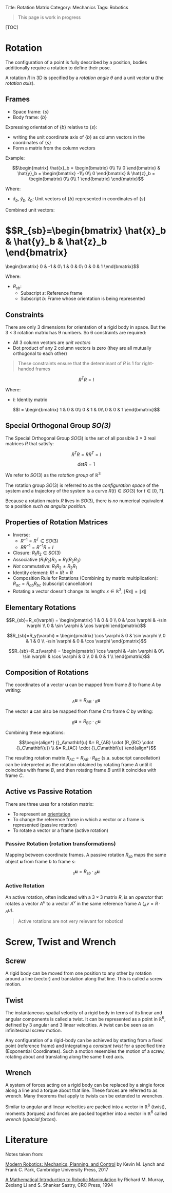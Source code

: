 Title: Rotation Matrix
Category: Mechanics
Tags: Robotics

> This page is work in progress

[TOC]

# Rotation

The configuration of a point is fully described by a position, bodies additionally require a rotation to define their pose.

A rotation $R$ in 3D is specified by a *rotation angle* $\theta$ and a unit vector **u** (the *rotation axis*).

## Frames

- Space frame: $\{s\}$
- Body frame: $\{b\}$


Expressing orientation of $\{b\}$ relative to $\{s\}$:

- writing the unit coordinate axis of $\{b\}$ as column vectors in the coordinates of $\{s\}$
- Form a matrix from the column vectors

Example:

$$\begin{matrix}
\hat{x}_b = \begin{bmatrix}
0\\ 
1\\ 
0
\end{bmatrix} &  
\hat{y}_b = \begin{bmatrix}
-1\\ 
0\\ 
0
\end{bmatrix}
&
\hat{z}_b = \begin{bmatrix}
0\\ 
0\\ 
1
\end{bmatrix} 
\end{matrix}$$


Where:

- $\hat{x}_b$, $\hat{y}_b$, $\hat{z}_b$: Unit vectors of $\{b\}$ represented in coordinates of $\{s\}$


Combined unit vectors:

$$R_{sb}=\begin{bmatrix}
\hat{x}_b & \hat{y}_b & \hat{z}_b
\end{bmatrix}
= 
\begin{bmatrix}
0 & -1 & 0\\ 
1 & 0 & 0\\ 
0 & 0 & 1 
\end{bmatrix}$$


Where:

- $R_{sb}$:
    - Subscript $s$: Reference frame
    - Subscript $b$: Frame whose orientation is being represented


## Constraints

There are only $3$ dimensions for orientation of a rigid body in space. But the $3 \times 3$ rotation matrix has $9$ numbers.
So $6$ constraints are required:


- All $3$ column vectors are *unit vectors*
- Dot product of any $2$ column vectors is zero (they are all mutually orthogonal to each other)

> These constraints ensure that the determinant of $R$ is $1$ for right-handed frames

$$R^TR = I$$

Where:

- $I$: Identity matrix

$$I = \begin{bmatrix}
1 & 0 & 0\\ 
0 & 1 & 0\\ 
0 & 0 & 1
\end{bmatrix}$$


## Special Orthogonal Group *SO(3)*

The Special Orthogonal Group $SO(3)$ is the set of all possible $3 \times 3$ real matrices $R$ that satisfy:

$$R^TR = RR^T = I$$

$$det R = 1$$

We refer to $SO(3)$ as the *rotation group* of $\mathbb{R}^3$

The rotation group $SO(3)$ is referred to as the *configuration space* of the system and a trajectory of the system is a curve $R(t) \in SO(3)$ for $t \in [0,T]$.

Because a rotation matrix $R$ lives in $SO(3)$, there is *no* numerical equivalent to a position *such as angular position*.


## Properties of Rotation Matrices

- Inverse:
    - $R^{-1} = R^T \in SO(3)$
    - $R R^{-1} = R^{-1} R = I$
- Closure: $R_1 R_2 \in SO(3)$
- Associative $(R_1 R_2) R_3 = R_1 (R_2 R_3)$
- *Not* commutative: $R_1 R_2 \neq R_2 R_1$
- Identity element: $R I = I R = R$
- Composition Rule for Rotations (Combining by matrix multiplication): $R_{ac} = R_{ab} R_{bc}$ (subscript cancellation)
- Rotating a vector doesn't change its length: $x \in \mathbb{R}^3, \left \| Rx \right \| = \left \| x \right \|$


## Elementary Rotations

$$R_{sb}=R_x(\varphi) = \begin{pmatrix}
1 &   0         & 0           \\
0 & \cos \varphi & -\sin \varphi \\
0 & \sin \varphi &  \cos \varphi
\end{pmatrix}$$


$$R_{sb}=R_y(\varphi) = \begin{pmatrix}
\cos \varphi & 0 & \sin \varphi \\
0 &   1         & 0           \\
-\sin \varphi & 0 & \cos \varphi
\end{pmatrix}$$

$$R_{sb}=R_z(\varphi) = \begin{pmatrix}
\cos \varphi & -\sin \varphi & 0\\
\sin \varphi & \cos \varphi & 0 \\
0 &   0         & 1           \\
\end{pmatrix}$$


## Composition of Rotations

The coordinates of a vector $\mathbf{u}$ can be mapped from frame $B$ to frame $A$ by writing:

$${}_A\mathbf{u} = R_{AB} \cdot {}_B\mathbf{u}$$

The vector $\mathbf{u}$ can also be mapped from frame $C$ to frame $C$ by writing:

$${}_B\mathbf{u} = R_{BC} \cdot {}_C\mathbf{u}$$

Combining these equations:

$$\begin{align*}
{}_A\mathbf{u} &= R_{AB} \cdot (R_{BC} \cdot {}_C\mathbf{u}) \\
 &= R_{AC} \cdot {}_C\mathbf{u}
\end{align*}$$


The resulting rotation matrix $R_{AC} = R_{AB} \cdot R_{BC}$ (s.a. subscript cancellation) can be interpreted as the rotation obtained by rotating frame $A$ until it coincides with frame $B$, and then rotating frame $B$ until it coincides with frame $C$.

## Active vs Passive Rotation

There are three uses for a rotation matrix:

- To represent an [orientation]({filename}/pose_and_position.md)
- To change the reference frame in which a vector or a frame is represented (passive rotation)
- To rotate a vector or a frame (active rotation)


### Passive Rotation (rotation transformations)

Mapping between coordinate frames. A passive rotation $R_{sb}$ maps the same object $\mathbf{u}$ from frame $b$ to frame $s$:

$${}_s\mathbf{u} = R_{sb} \cdot {}_b\mathbf{u}$$

### Active Rotation

An active rotation, often indicated with a $3 \times 3$ matrix $R$, is an *operator* that rotates a
vector $A^u$ to a vector $A^v$ in the same reference frame $A$ (${}_Av = R \cdot {}_Au$).

> Active rotations are not very relevant for robotics!


# Screw, Twist and Wrench

## Screw

A rigid body can be moved from one position to any other by rotation around a line (vector) and translation along that line. This is called a screw motion.

## Twist

The instantaneous spatial velocity of a rigid body in terms of its linear and angular components is called a twist.
It can be represented as a point in $\mathbb{R}^6$, defined by 3 angular and 3 linear velocities.
A twist can be seen as an infinitesimal screw motion.

Any configuration of a rigid-body can be achieved by starting from a fixed point (reference frame) and integrating a *constant twist* for a specified time (Exponential Coordinates). Such a motion resembles the motion of a screw, rotating about and translating along the same fixed axis.


## Wrench

A system of forces acting on a rigid body can be replaced by a single force along a line and a torque about that line. These forces are referred to as wrench. Many theorems that apply to twists can be extended to wrenches.

Similar to angular and linear velocities are packed into a vector in $\mathbb{R}^6$ (twist), moments (torques) and forces are packed together into a vector in $\mathbb{R}^6$ called *wrench* (*spacial forces*).


# Literature

Notes taken from:

[Modern Robotics: Mechanics, Planning, and Control](http://hades.mech.northwestern.edu/index.php/Modern_Robotics) by Kevin M. Lynch and Frank C. Park, Cambridge University Press, 2017

[A Mathematical Introduction to Robotic Manipulation](http://www.cds.caltech.edu/~murray/mlswiki/index.php?title=Main_Page) by Richard M. Murray, Zexiang Li and S. Shankar Sastry, CRC Press, 1994


